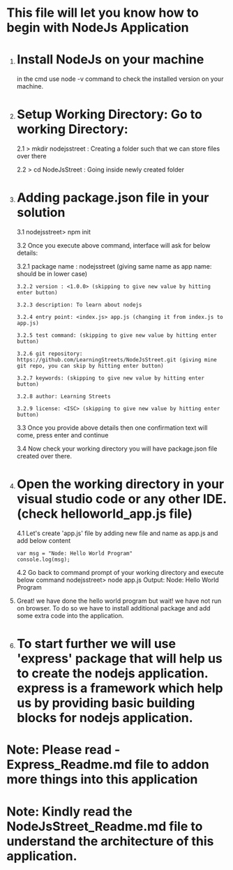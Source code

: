 # This file will let you know how to begin with NodeJs Application

1.  # Install NodeJs on your machine

    in the cmd use node -v command to check the installed version on your machine.

2.  # Setup Working Directory: Go to working Directory:

    2.1 > mkdir nodejsstreet : Creating a folder such that we can store files over there

    2.2 > cd NodeJsStreet : Going inside newly created folder

3.  # Adding package.json file in your solution

    3.1 nodejsstreet> npm init

    3.2 Once you execute above command, interface will ask for below details:

    3.2.1 package name : <nodejsstreet> nodejsstreet (giving same name as app name: should be in lower case)

        3.2.2 version : <1.0.0> (skipping to give new value by hitting enter button)

        3.2.3 description: To learn about nodejs

        3.2.4 entry point: <index.js> app.js (changing it from index.js to app.js)

        3.2.5 test command: (skipping to give new value by hitting enter button)

        3.2.6 git repository: https://github.com/LearningStreets/NodeJsStreet.git (giving mine git repo, you can skip by hitting enter button)

        3.2.7 keywords: (skipping to give new value by hitting enter button)

        3.2.8 author: Learning Streets

        3.2.9 license: <ISC> (skipping to give new value by hitting enter button)

    3.3 Once you provide above details then one confirmation text will come, press enter and continue

    3.4 Now check your working directory you will have package.json file created over there.

4.  # Open the working directory in your visual studio code or any other IDE. (check helloworld_app.js file)

    4.1 Let's create 'app.js' file by adding new file and name as app.js and add below content

        var msg = "Node: Hello World Program"
        console.log(msg);

    4.2 Go back to command prompt of your working directory and execute below command
    nodejsstreet> node app.js
    Output: Node: Hello World Program

5.  Great! we have done the hello world program but wait! we have not run on browser. To do so we have to install additional package and add some extra code into the application.

6.  # To start further we will use 'express' package that will help us to create the nodejs application. express is a framework which help us by providing basic building blocks for nodejs application.

# Note: Please read - Express_Readme.md file to addon more things into this application

# Note: Kindly read the NodeJsStreet_Readme.md file to understand the architecture of this application.
